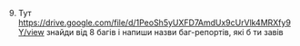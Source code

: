 9. Тут https://drive.google.com/file/d/1PeoSh5yUXFD7AmdUx9cUrVlk4MRXfy9Y/view знайди від 8 багів і напиши назви баг-репортів, які б ти завів
